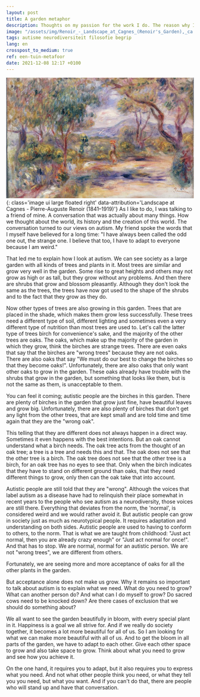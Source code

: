 ```yaml
---
layout: post
title: A garden metaphor
description: Thoughts on my passion for the work I do. The reason why I work hard for all the plants in this garden that is our society.
image: "/assets/img/Renoir_-_Landscape_at_Cagnes_(Renoir's_Garden),_ca._1914.jpg"
tags: autisme neurodiversiteit filosofie begrip
lang: en
crosspost_to_medium: true
ref: een-tuin-metafoor
date: 2021-12-08 12:17 +0100
---
```

![Landscape at Cagnes](/assets/img/Renoir_-_Landscape_at_Cagnes_(Renoir's_Garden),_ca._1914.jpg){: class='image ui large floated right' data-attribution='Landscape at Cagnes - Pierre-Auguste Renoir (1841–1919)'}
As I like to do, I was talking to a friend of mine. A conversation that was actually about many things. How we thought about the world, its history and the creation of this world. The conversation turned to our views on autism. My friend spoke the words that I myself have believed for a long time: "I have always been called the odd one out, the strange one. I believe that too, I have to adapt to everyone because I am weird."

That led me to explain how I look at autism. We can see society as a large garden with all kinds of trees and plants in it. Most trees are similar and grow very well in the garden. Some rise to great heights and others may not grow as high or as tall, but they grow without any problems. And then there are shrubs that grow and blossom pleasantly. Although they don't look the same as the trees, the trees have now got used to the shape of the shrubs and to the fact that they grow as they do.

Now other types of trees are also growing in this garden. Trees that are placed in the shade, which makes them grow less successfully. These trees need a different type of soil, different lighting and sometimes even a very different type of nutrition than most trees are used to. Let's call the latter type of trees birch for convenience's sake, and the majority of the other trees are oaks. The oaks, which make up the majority of the garden in which they grow, think the birches are strange trees. There are even oaks that say that the birches are "wrong trees" because they are not oaks. There are also oaks that say "We must do our best to change the birches so that they become oaks!". Unfortunately, there are also oaks that only want other oaks to grow in the garden. These oaks already have trouble with the shrubs that grow in the garden, but something that looks like them, but is not the same as them, is unacceptable to them.

You can feel it coming; autistic people are the birches in this garden. There are plenty of birches in the garden that grow just fine, have beautiful leaves and grow big. Unfortunately, there are also plenty of birches that don't get any light from the other trees, that are kept small and are told time and time again that they are the "wrong oak".

This telling that they are different does not always happen in a direct way. Sometimes it even happens with the best intentions. But an oak cannot understand what a birch needs. The oak tree acts from the thought of an oak tree; a tree is a tree and needs this and that. The oak does not see that the other tree is a birch. The oak tree does not see that the other tree is a birch, for an oak tree has no eyes to see that. Only when the birch indicates that they have to stand on different ground than oaks, that they need different things to grow, only then can the oak take that into account.

Autistic people are still told that they are "wrong". Although the voices that label autism as a disease have had to relinquish their place somewhat in recent years to the people who see autism as a neurodiversity, those voices are still there. Everything that deviates from the norm, the 'normal', is considered weird and we would rather avoid it. But autistic people can grow in society just as much as neurotypical people. It requires adaptation and understanding on both sides. Autistic people are used to having to conform to others, to the norm. That is what we are taught from childhood: "Just act normal, then you are already crazy enough" or "Just act normal for once!". And that has to stop. We are normal, normal for an autistic person. We are not "wrong trees", we are different from others.

Fortunately, we are seeing more and more acceptance of oaks for all the other plants in the garden.

But acceptance alone does not make us grow. Why it remains so important to talk about autism is to explain what we need. What do you need to grow? What can another person do? And what can I do myself to grow? Do sacred cows need to be knocked down? Are there cases of exclusion that we should do something about?

We all want to see the garden beautifully in bloom, with every special plant in it. Happiness is a goal we all strive for. And if we really do society together, it becomes a lot more beautiful for all of us. So I am looking for what we can make more beautiful with all of us. And to get the bloom in all parts of the garden, we have to adapt to each other. Give each other space to grow and also take space to grow. Think about what you need to grow and see how you achieve it.

On the one hand, it requires you to adapt, but it also requires you to express what you need. And not what other people think you need, or what they tell you you need, but what you want. And if you can't do that, there are people who will stand up and have that conversation.

